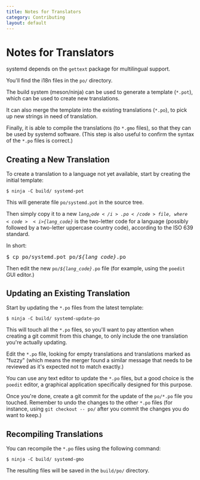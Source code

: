 ```yaml
---
title: Notes for Translators
category: Contributing
layout: default
---
```


# Notes for Translators

systemd depends on the `gettext` package for multilingual support.

You'll find the i18n files in the `po/` directory.

The build system (meson/ninja) can be used to generate a template (`*.pot`),
which can be used to create new translations.

It can also merge the template into the existing translations (`*.po`), to pick
up new strings in need of translation.

Finally, it is able to compile the translations (to `*.gmo` files), so that
they can be used by systemd software. (This step is also useful to confirm the
syntax of the `*.po` files is correct.)

## Creating a New Translation

To create a translation to a language not yet available, start by creating the
initial template:

```
$ ninja -C build/ systemd-pot
```

This will generate file `po/systemd.pot` in the source tree.

Then simply copy it to a new <code><i>${lang_code}</i>.po</code> file, where
<code><i>${lang_code}</i></code> is the two-letter code for a language
(possibly followed by a two-letter uppercase country code), according to the
ISO 639 standard.

In short:

<pre>
$ cp po/systemd.pot po/<i>${lang_code}</i>.po
</pre>

Then edit the new <code>po/<i>${lang_code}</i>.po</code> file (for example,
using the `poedit` GUI editor.)

## Updating an Existing Translation

Start by updating the `*.po` files from the latest template:

```
$ ninja -C build/ systemd-update-po
```

This will touch all the `*.po` files, so you'll want to pay attention when
creating a git commit from this change, to only include the one translation
you're actually updating.

Edit the `*.po` file, looking for empty translations and translations marked as
"fuzzy" (which means the merger found a similar message that needs to be
reviewed as it's expected not to match exactly.)

You can use any text editor to update the `*.po` files, but a good choice is
the `poedit` editor, a graphical application specifically designed for this
purpose.

Once you're done, create a git commit for the update of the `po/*.po` file you
touched. Remember to undo the changes to the other `*.po` files (for instance,
using `git checkout -- po/` after you commit the changes you do want to keep.)

## Recompiling Translations

You can recompile the `*.po` files using the following command:

```
$ ninja -C build/ systemd-gmo
```

The resulting files will be saved in the `build/po/` directory.
